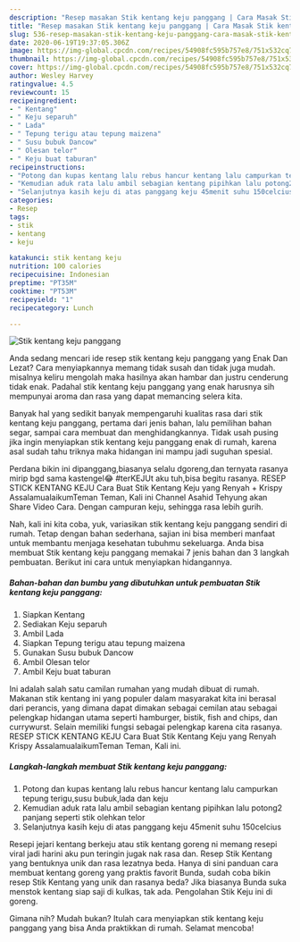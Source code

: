 ```yaml
---
description: "Resep masakan Stik kentang keju panggang | Cara Masak Stik kentang keju panggang Yang Enak dan Simpel"
title: "Resep masakan Stik kentang keju panggang | Cara Masak Stik kentang keju panggang Yang Enak dan Simpel"
slug: 536-resep-masakan-stik-kentang-keju-panggang-cara-masak-stik-kentang-keju-panggang-yang-enak-dan-simpel
date: 2020-06-19T19:37:05.306Z
image: https://img-global.cpcdn.com/recipes/54908fc595b757e8/751x532cq70/stik-kentang-keju-panggang-foto-resep-utama.jpg
thumbnail: https://img-global.cpcdn.com/recipes/54908fc595b757e8/751x532cq70/stik-kentang-keju-panggang-foto-resep-utama.jpg
cover: https://img-global.cpcdn.com/recipes/54908fc595b757e8/751x532cq70/stik-kentang-keju-panggang-foto-resep-utama.jpg
author: Wesley Harvey
ratingvalue: 4.5
reviewcount: 15
recipeingredient:
- " Kentang"
- " Keju separuh"
- " Lada"
- " Tepung terigu atau tepung maizena"
- " Susu bubuk Dancow"
- " Olesan telor"
- " Keju buat taburan"
recipeinstructions:
- "Potong dan kupas kentang lalu rebus hancur kentang lalu campurkan tepung terigu,susu bubuk,lada dan keju"
- "Kemudian aduk rata lalu ambil sebagian kentang pipihkan lalu potong2 panjang seperti stik olehkan telor"
- "Selanjutnya kasih keju di atas panggang keju 45menit suhu 150celcius"
categories:
- Resep
tags:
- stik
- kentang
- keju

katakunci: stik kentang keju 
nutrition: 100 calories
recipecuisine: Indonesian
preptime: "PT35M"
cooktime: "PT53M"
recipeyield: "1"
recipecategory: Lunch

---
```



![Stik kentang keju panggang](https://img-global.cpcdn.com/recipes/54908fc595b757e8/751x532cq70/stik-kentang-keju-panggang-foto-resep-utama.jpg)

Anda sedang mencari ide resep stik kentang keju panggang yang Enak Dan Lezat? Cara menyiapkannya memang tidak susah dan tidak juga mudah. misalnya keliru mengolah maka hasilnya akan hambar dan justru cenderung tidak enak. Padahal stik kentang keju panggang yang enak harusnya sih mempunyai aroma dan rasa yang dapat memancing selera kita.

Banyak hal yang sedikit banyak mempengaruhi kualitas rasa dari stik kentang keju panggang, pertama dari jenis bahan, lalu pemilihan bahan segar, sampai cara membuat dan menghidangkannya. Tidak usah pusing jika ingin menyiapkan stik kentang keju panggang enak di rumah, karena asal sudah tahu triknya maka hidangan ini mampu jadi suguhan spesial.

Perdana bikin ini dipanggang,biasanya selalu dgoreng,dan ternyata rasanya mirip bgd sama kastengel😂 #terKEJUt aku tuh,bisa begitu rasanya. RESEP STICK KENTANG KEJU Cara Buat Stik Kentang Keju yang Renyah + Krispy AssalamualaikumTeman Teman, Kali ini Channel Asahid Tehyung akan Share Video Cara. Dengan campuran keju, sehingga rasa lebih gurih.


Nah, kali ini kita coba, yuk, variasikan stik kentang keju panggang sendiri di rumah. Tetap dengan bahan sederhana, sajian ini bisa memberi manfaat untuk membantu menjaga kesehatan tubuhmu sekeluarga. Anda bisa membuat Stik kentang keju panggang memakai 7 jenis bahan dan 3 langkah pembuatan. Berikut ini cara untuk menyiapkan hidangannya.

<!--inarticleads1-->

##### Bahan-bahan dan bumbu yang dibutuhkan untuk pembuatan Stik kentang keju panggang:

1. Siapkan  Kentang
1. Sediakan  Keju separuh
1. Ambil  Lada
1. Siapkan  Tepung terigu atau tepung maizena
1. Gunakan  Susu bubuk Dancow
1. Ambil  Olesan telor
1. Ambil  Keju buat taburan


Ini adalah salah satu camilan rumahan yang mudah dibuat di rumah. Makanan stik kentang ini yang populer dalam masyarakat kita ini berasal dari perancis, yang dimana dapat dimakan sebagai cemilan atau sebagai pelengkap hidangan utama seperti hamburger, bistik, fish and chips, dan currywurst. Selain memiliki fungsi sebagai pelengkap karena cita rasanya. RESEP STICK KENTANG KEJU Cara Buat Stik Kentang Keju yang Renyah Krispy AssalamualaikumTeman Teman, Kali ini. 

<!--inarticleads2-->

##### Langkah-langkah membuat Stik kentang keju panggang:

1. Potong dan kupas kentang lalu rebus hancur kentang lalu campurkan tepung terigu,susu bubuk,lada dan keju
1. Kemudian aduk rata lalu ambil sebagian kentang pipihkan lalu potong2 panjang seperti stik olehkan telor
1. Selanjutnya kasih keju di atas panggang keju 45menit suhu 150celcius


Resepi jejari kentang berkeju atau stik kentang goreng ni memang resepi viral jadi harini aku pun teringin jugak nak rasa dan. Resep Stik Kentang yang bentuknya unik dan rasa lezatnya beda. Hanya di sini panduan cara membuat kentang goreng yang praktis favorit Bunda, sudah coba bikin resep Stik Kentang yang unik dan rasanya beda? Jika biasanya Bunda suka menstok kentang siap saji di kulkas, tak ada. Pengolahan Stik Keju ini di goreng. 

Gimana nih? Mudah bukan? Itulah cara menyiapkan stik kentang keju panggang yang bisa Anda praktikkan di rumah. Selamat mencoba!
